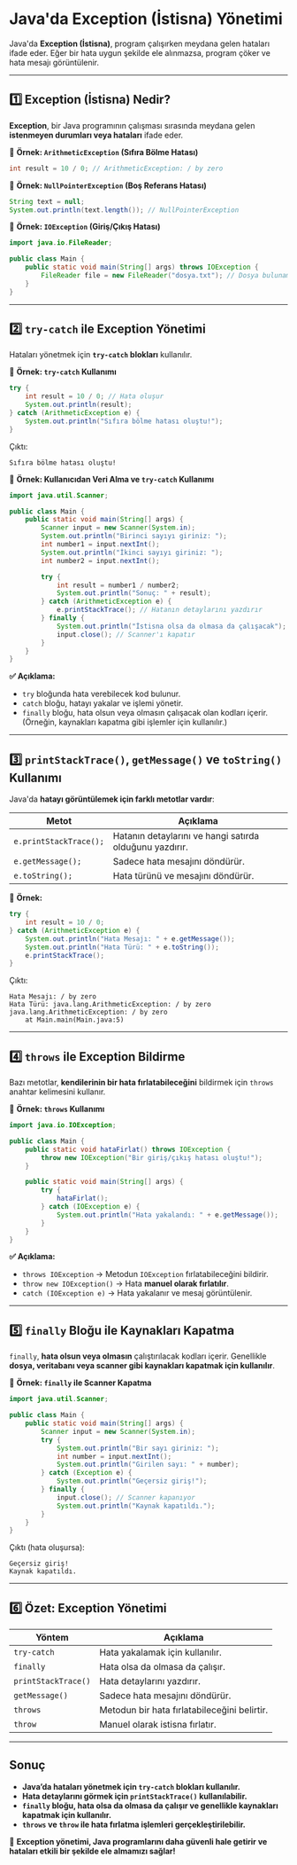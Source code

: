# **Java'da Exception (İstisna) Yönetimi**

Java'da **Exception (İstisna)**, program çalışırken meydana gelen hataları ifade eder. Eğer bir hata uygun şekilde ele alınmazsa, program çöker ve hata mesajı görüntülenir.

---

## **1️⃣ Exception (İstisna) Nedir?**
**Exception**, bir Java programının çalışması sırasında meydana gelen **istenmeyen durumları veya hataları** ifade eder.

📌 **Örnek: `ArithmeticException` (Sıfıra Bölme Hatası)**
```java
int result = 10 / 0; // ArithmeticException: / by zero
```

📌 **Örnek: `NullPointerException` (Boş Referans Hatası)**
```java
String text = null;
System.out.println(text.length()); // NullPointerException
```

📌 **Örnek: `IOException` (Giriş/Çıkış Hatası)**
```java
import java.io.FileReader;

public class Main {
    public static void main(String[] args) throws IOException {
        FileReader file = new FileReader("dosya.txt"); // Dosya bulunamazsa IOException oluşur
    }
}
```

---

## **2️⃣ `try-catch` ile Exception Yönetimi**

Hataları yönetmek için **`try-catch` blokları** kullanılır.

📌 **Örnek: `try-catch` Kullanımı**
```java
try {
    int result = 10 / 0; // Hata oluşur
    System.out.println(result);
} catch (ArithmeticException e) {
    System.out.println("Sıfıra bölme hatası oluştu!");
}
```
Çıktı:
```
Sıfıra bölme hatası oluştu!
```

📌 **Örnek: Kullanıcıdan Veri Alma ve `try-catch` Kullanımı**
```java
import java.util.Scanner;

public class Main {
    public static void main(String[] args) {
        Scanner input = new Scanner(System.in);
        System.out.println("Birinci sayıyı giriniz: ");
        int number1 = input.nextInt();
        System.out.println("İkinci sayıyı giriniz: ");
        int number2 = input.nextInt();

        try {
            int result = number1 / number2;
            System.out.println("Sonuç: " + result);
        } catch (ArithmeticException e) {
            e.printStackTrace(); // Hatanın detaylarını yazdırır
        } finally {
            System.out.println("İstisna olsa da olmasa da çalışacak");
            input.close(); // Scanner'ı kapatır
        }
    }
}
```

**✅ Açıklama:**
- `try` bloğunda hata verebilecek kod bulunur.
- `catch` bloğu, hatayı yakalar ve işlemi yönetir.
- `finally` bloğu, hata olsun veya olmasın çalışacak olan kodları içerir. (Örneğin, kaynakları kapatma gibi işlemler için kullanılır.)

---

## **3️⃣ `printStackTrace()`, `getMessage()` ve `toString()` Kullanımı**

Java'da **hatayı görüntülemek için farklı metotlar vardır**:

| **Metot** | **Açıklama** |
|------------|--------------------------------------|
| `e.printStackTrace();` | Hatanın detaylarını ve hangi satırda olduğunu yazdırır. |
| `e.getMessage();` | Sadece hata mesajını döndürür. |
| `e.toString();` | Hata türünü ve mesajını döndürür. |

📌 **Örnek:**
```java
try {
    int result = 10 / 0;
} catch (ArithmeticException e) {
    System.out.println("Hata Mesajı: " + e.getMessage());
    System.out.println("Hata Türü: " + e.toString());
    e.printStackTrace();
}
```
Çıktı:
```
Hata Mesajı: / by zero
Hata Türü: java.lang.ArithmeticException: / by zero
java.lang.ArithmeticException: / by zero
	at Main.main(Main.java:5)
```

---

## **4️⃣ `throws` ile Exception Bildirme**
Bazı metotlar, **kendilerinin bir hata fırlatabileceğini** bildirmek için `throws` anahtar kelimesini kullanır.

📌 **Örnek: `throws` Kullanımı**
```java
import java.io.IOException;

public class Main {
    public static void hataFirlat() throws IOException {
        throw new IOException("Bir giriş/çıkış hatası oluştu!");
    }

    public static void main(String[] args) {
        try {
            hataFirlat();
        } catch (IOException e) {
            System.out.println("Hata yakalandı: " + e.getMessage());
        }
    }
}
```

**✅ Açıklama:**
- `throws IOException` → Metodun `IOException` fırlatabileceğini bildirir.
- `throw new IOException()` → Hata **manuel olarak fırlatılır**.
- `catch (IOException e)` → Hata yakalanır ve mesaj görüntülenir.

---

## **5️⃣ `finally` Bloğu ile Kaynakları Kapatma**
`finally`, **hata olsun veya olmasın** çalıştırılacak kodları içerir. Genellikle **dosya, veritabanı veya scanner gibi kaynakları kapatmak için kullanılır**.

📌 **Örnek: `finally` ile Scanner Kapatma**
```java
import java.util.Scanner;

public class Main {
    public static void main(String[] args) {
        Scanner input = new Scanner(System.in);
        try {
            System.out.println("Bir sayı giriniz: ");
            int number = input.nextInt();
            System.out.println("Girilen sayı: " + number);
        } catch (Exception e) {
            System.out.println("Geçersiz giriş!");
        } finally {
            input.close(); // Scanner kapanıyor
            System.out.println("Kaynak kapatıldı.");
        }
    }
}
```

Çıktı (hata oluşursa):
```
Geçersiz giriş!
Kaynak kapatıldı.
```

---

## **6️⃣ Özet: Exception Yönetimi**
| **Yöntem** | **Açıklama** |
|------------|----------------|
| `try-catch` | Hata yakalamak için kullanılır. |
| `finally` | Hata olsa da olmasa da çalışır. |
| `printStackTrace()` | Hata detaylarını yazdırır. |
| `getMessage()` | Sadece hata mesajını döndürür. |
| `throws` | Metodun bir hata fırlatabileceğini belirtir. |
| `throw` | Manuel olarak istisna fırlatır. |

---

## **Sonuç**
- **Java’da hataları yönetmek için `try-catch` blokları kullanılır.**
- **Hata detaylarını görmek için `printStackTrace()` kullanılabilir.**
- **`finally` bloğu, hata olsa da olmasa da çalışır ve genellikle kaynakları kapatmak için kullanılır.**
- **`throws` ve `throw` ile hata fırlatma işlemleri gerçekleştirilebilir.**

🚀 **Exception yönetimi, Java programlarını daha güvenli hale getirir ve hataları etkili bir şekilde ele almamızı sağlar!**

